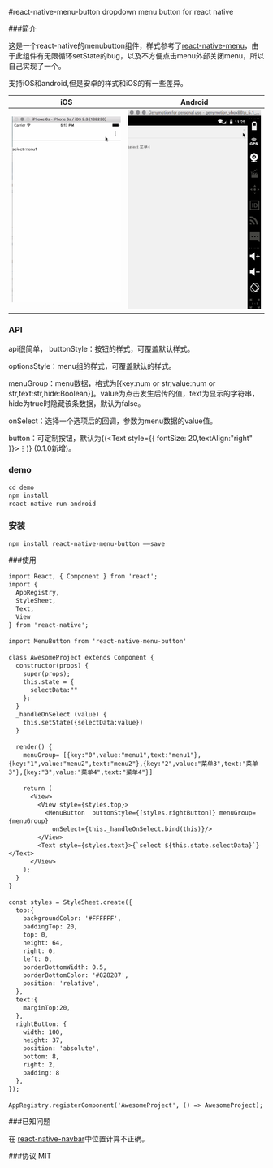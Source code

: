 #react-native-menu-button
dropdown menu button for react native

###简介

这是一个react-native的menubutton组件，样式参考了[react-native-menu](https://github.com/jaysoo/react-native-menu)，由于此组件有无限循环setState的bug，以及不方便点击menu外部关闭menu，所以自己实现了一个。

支持iOS和android,但是安卓的样式和iOS的有一些差异。

| iOS | Android |
| --- | ------- |
| ![](./pic/menubutton-ios.gif) | ![](./pic/menubutton-android.gif) |

### API
api很简单，
buttonStyle：按钮的样式，可覆盖默认样式。

optionsStyle：menu组的样式，可覆盖默认的样式。

menuGroup：menu数据，格式为[{key:num or str,value:num or str,text:str,hide:Boolean}]。value为点击发生后传的值，text为显示的字符串，hide为true时隐藏该条数据，默认为false。

onSelect：选择一个选项后的回调，参数为menu数据的value值。

button：可定制按钮，默认为{(<Text style={{ fontSize: 20,textAlign:"right" }}>&#8942;</Text>)} (0.1.0新增)。

### demo

    cd demo
    npm install
    react-native run-android

### 安装
    npm install react-native-menu-button ——save
    
###使用

    import React, { Component } from 'react';
    import {
      AppRegistry,
      StyleSheet,
      Text,
      View
    } from 'react-native';
    
    import MenuButton from 'react-native-menu-button'
    
    class AwesomeProject extends Component {
      constructor(props) {
        super(props);
        this.state = {
          selectData:""
        };
      }
      _handleOnSelect (value) {
        this.setState({selectData:value})
      }
    
      render() {
        menuGroup= [{key:"0",value:"menu1",text:"menu1"},{key:"1",value:"menu2",text:"menu2"},{key:"2",value:"菜单3",text:"菜单3"},{key:"3",value:"菜单4",text:"菜单4"}]
    
        return (
          <View>
            <View style={styles.top}>
              <MenuButton  buttonStyle={[styles.rightButton]} menuGroup={menuGroup}
                onSelect={this._handleOnSelect.bind(this)}/>
            </View>
            <Text style={styles.text}>{`select ${this.state.selectData}`}</Text>
          </View>
        );
      }
    }
    
    const styles = StyleSheet.create({
      top:{
        backgroundColor: '#FFFFFF',
        paddingTop: 20,
        top: 0,
        height: 64,
        right: 0,
        left: 0,
        borderBottomWidth: 0.5,
        borderBottomColor: '#828287',
        position: 'relative',
      },
      text:{
        marginTop:20,
      },
      rightButton: {
        width: 100,
        height: 37,
        position: 'absolute',
        bottom: 8,
        right: 2,
        padding: 8
      },
    });
    
    AppRegistry.registerComponent('AwesomeProject', () => AwesomeProject);
    
###已知问题

在 [react-native-navbar](react-native-fellowship/react-native-navbar)中位置计算不正确。

###协议
MIT


